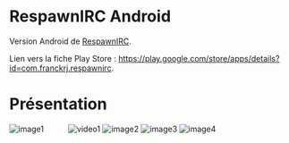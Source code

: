 # RespawnIRC Android

Version Android de [RespawnIRC](https://github.com/FranckRJ/RespawnIRC).

Lien vers la fiche Play Store : https://play.google.com/store/apps/details?id=com.franckrj.respawnirc.

# Présentation

![image1](https://raw.githubusercontent.com/FranckRJ/RespawnIRC-Android/master/readme_files/image1.png)           ![video1](https://raw.githubusercontent.com/FranckRJ/RespawnIRC-Android/master/readme_files/video1.gif)
![image2](https://raw.githubusercontent.com/FranckRJ/RespawnIRC-Android/master/readme_files/image2.png) ![image3](https://raw.githubusercontent.com/FranckRJ/RespawnIRC-Android/master/readme_files/image3.png) ![image4](https://raw.githubusercontent.com/FranckRJ/RespawnIRC-Android/master/readme_files/image4.png)
